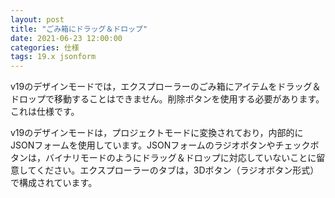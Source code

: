 ```yaml
---
layout: post
title: "ごみ箱にドラッグ＆ドロップ"
date: 2021-06-23 12:00:00
categories: 仕様
tags: 19.x jsonform
---
```


v19のデザインモードでは，エクスプローラーのごみ箱にアイテムをドラッグ＆ドロップで移動することはできません。削除ボタンを使用する必要があります。これは仕様です。

v19のデザインモードは，プロジェクトモードに変換されており，内部的にJSONフォームを使用しています。JSONフォームのラジオボタンやチェックボタンは，バイナリモードのようにドラッグ＆ドロップに対応していないことに留意してください。エクスプローラーのタブは，3Dボタン（ラジオボタン形式）で構成されています。
